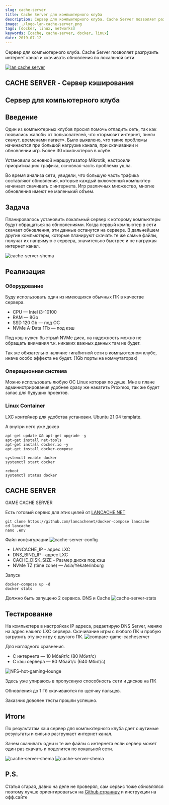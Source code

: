 ```yaml
---
slug: cache-server
title: Cache Server для компьютерного клуба
description: Сервер для компьютерного клуба. Cache Server позволяет разгрузить интернет канал и скачивать обновления по локальной сети
image: ./logo-lan-cache-server.png
tags: [docker, linux, networks]
keywords: [cache, cache-server, docker, linux]
date: 2019-07-12
---
```


Сервер для компьютерного клуба. Cache Server позволяет разгрузить интернет канал и скачивать обновления по локальной сети

[![lan cache server](./logo-lan-cache-server.png)](/blog/cache-server)
<!--truncate-->
## CACHE SERVER - Сервер кэширования
## Сервер для компьютерного клуба

## Введение

Один из компьютерных клубов просил помочь отладить сеть, так как появились жалобы от пользователей, что «тормозит интернет, пинги скачут, временами лагает». Было выявлено, что такие проблемы начинаются при большой нагрузке канала, при скачивании и обновлении игр. Более 30 компьютеров в клубе.

Установили основной маршрутизатор Mikrotik, настроили приоритизацию трафика, основная часть проблемы ушла.

Во время анализа сети, увидели, что большую часть трафика составляют обновления, которые каждый включенный компьютер начинает скачивать с интернета. Игр различных множество, многие обновления  имеют не маленький объем.

## Задача
Планировалось установить локальный сервер к которому компьютеры будут обращаться за обновлениями. Когда первый компьютер в сети скачает обновления, эти данные останутся на сервере. В дальнейшем другие компьютеры, которые планируют скачать те же самые файлы, получат их напрямую с сервера, значительно быстрее и не нагружая интернет канал.

![cache-server-shema](./cache-server-shema.png)


## Реализация
### Оборудование

Буду использовать один из имеющихся обычных ПК в качестве сервера.

- CPU — Intel i3-10100
- RAM — 8Gb
- SSD 120 Gb — под ОС
- NVMe A-Data 1Tb — под кэш

Под кэш нужен быстрый NVMe диск, на надежность можно не обращать внимания т.к. никаких важных данных там не будет.

Так же обязательно наличие гигабитной сети в компьютерном клубе, иначе особо эффекта не будет. (1Gb порты на коммутаторах)

### Операционная система

Можно использовать любую ОС Linux которая по душе. Мне в плане администрирования удобнее сразу же накатить Proxmox, так же будет запас для будущих проектов.

### Linux Container
LXC контейнер для удобства установки. Ubuntu 21.04 template.

А внутри него уже докер

```
apt-get update && apt-get upgrade -y
apt-get install net-tools
apt-get install docker.io -y
apt-get install docker-compose

systemctl enable docker
systemctl start docker

reboot
systemctl status docker  
```

## CACHE SERVER
GAME CACHE SERVER

Есть готовый сервис для этих целей от [LANCACHE.NET](https://lancache.net/)
```
git clone https://github.com/lancachenet/docker-compose lancache
cd lancache
nano .env
```

Файл конфигурации
![cache-server-config](./cache-server-config.png)

- LANCACHE_IP - aдрес LXC
- DNS_BIND_IP - aдрес LXC
- СACHE_DISK_SIZE - Размер диска под кэш 
- NVMe TZ (time zone) — Asia/Yekaterinburg
  

Запуск

```
docker-compose up -d
docker stats
```

Должно быть запущено 2 сервиса. DNS и Cache
![cache-server-stats](./cache-server-stats.png)

## Тестирование

На компьютере в настройках IP адреса, редактирую DNS Server, меняю на адрес нашего LXC сервера.
Скачивание игры с любого ПК и пробую загрузить эту же игру с другого ПК.
![compare-game-cacheserver](./compare-game-cacheserver.png)


Для наглядного сравнения.

- С интернета — 10 Мбайт/c (80 Мбит/c)
- С кэш сервера — 80 Мбайт/c (640 Мбит/c)

![NFS-hot-gaming-lounge](./NFS-hot-gaming-lounge.png)

Здесь уже упираюсь в пропускную способность сети и дисков на ПК

Обновления до 1 Гб скачиваются по щелчку пальцев.

Заказчик доволен тесты прошли успешно.

## Итоги
По результатам кэш сервер для компьютерного клуба дает ощутимые результаты и сильно разгружает интернет канал.

Зачем скачивать одни и те же файлы с интернета если сервер может один раз скачать и поделится по локальной сети.

![cache-server-shema](./cache-server-shema-2.png)
![cache-server-shema](./cache-server-shema-3.png)

## P.S.

Статья старая, давно на деле не проверял, сам сервис тоже обновлялся поэтому лучше ориентироваться на [Github страницу](https://github.com/lancachenet/docker-compose) и инструкции на офф.сайте
